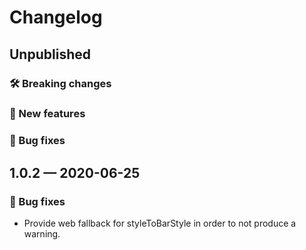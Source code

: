 # Changelog

## Unpublished

### 🛠 Breaking changes

### 🎉 New features

### 🐛 Bug fixes

## 1.0.2 — 2020-06-25

### 🐛 Bug fixes

- Provide web fallback for styleToBarStyle in order to not produce a warning.
